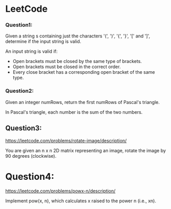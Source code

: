 # LeetCode

### Question1:


Given a string s containing just the characters '(', ')', '{', '}', '[' and ']', determine if the input string is valid.

   An input string is valid if:

- Open brackets must be closed by the same type of brackets.
- Open brackets must be closed in the correct order.
- Every close bracket has a corresponding open bracket of the same type.


### Question2:

Given an integer numRows, return the first numRows of Pascal's triangle.

In Pascal's triangle, each number is the sum of the two numbers.

## Question3:
https://leetcode.com/problems/rotate-image/description/


You are given an n x n 2D matrix representing an image, rotate the image by 90 degrees (clockwise).


# Question4:
https://leetcode.com/problems/powx-n/description/

Implement pow(x, n), which calculates x raised to the power n (i.e., xn).

